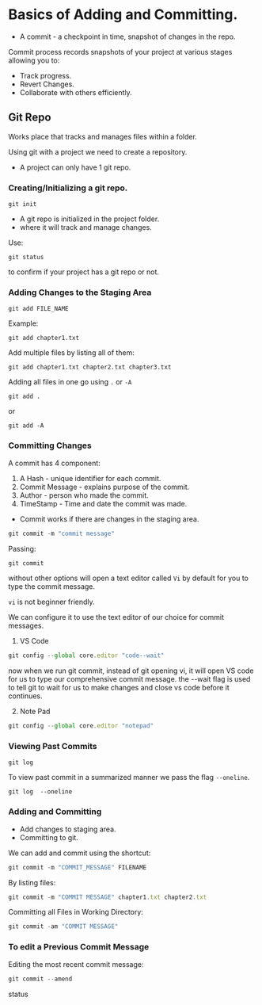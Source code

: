 # Basics of Adding and Committing.
 - A commit - a checkpoint in time, snapshot of changes in the repo.

 Commit process records snapshots of your project at various stages allowing you to:
 - Track progress.
 - Revert Changes.
 - Collaborate with others efficiently. 

 ## Git Repo

 Works place that tracks and manages files within a folder.

 Using git with a project we need to create a repository.

 - A project can only have 1 git repo.

 ### Creating/Initializing a git repo.

 ```
 git init
 ```
 - A git repo is initialized in the project folder.
 - where it will track and manage changes.

 Use:
 ```
 git status
 ```
 to confirm if your project has a git repo or not.

 ### Adding Changes to the Staging Area
 ```
 git add FILE_NAME
 ```
 Example:
 ```
 git add chapter1.txt
 ```

 Add multiple files by listing all of them: 

 ```
 git add chapter1.txt chapter2.txt chapter3.txt
 ```
 Adding all files in one go using `.` or `-A`

 ```
 git add .
 ```
 or
 ```
 git add -A
 ```

 ### Committing Changes 

 A commit has 4 component:
 
 1. A Hash - unique identifier for each commit.
 2. Commit Message - explains purpose of the commit.
 3. Author - person who made the commit.
 4. TimeStamp - Time and date the commit was made.

 - Commit works if there are changes in the staging area.

 ```js
 git commit -m "commit message"
 ```

 Passing:

 ```js
 git commit
 ```
without other options will open a text editor called `Vi` by default for you to type the commit message. 

`vi` is not beginner friendly.

We can configure it to use the text editor of our choice for commit messages.

1. VS Code
```js
git config --global core.editor "code--wait"

```

now when we run git commit, instead of git opening vi, it will open VS code for us to type our comprehensive commit message.
the --wait flag is used to tell git to wait for us to make changes and close vs code before it continues.

2. Note Pad
```js
git config --global core.editor "notepad"
```


### Viewing Past Commits

```
git log
```
To view past commit in a summarized manner we pass the flag `--oneline`.


```
git log  --oneline
```

### Adding and Committing
- Add changes to staging area.
- Committing to git.

We can add and commit using the shortcut:

```js
git commit -m "COMMIT_MESSAGE" FILENAME
```

By listing files:

```js
git commit -m "COMMIT MESSAGE" chapter1.txt chapter2.txt
```
Committing all Files in Working Directory:

```js
git commit -am "COMMIT MESSAGE"
```

### To edit a Previous Commit Message

Editing the most recent commit message:
```js
git commit --amend
```
status